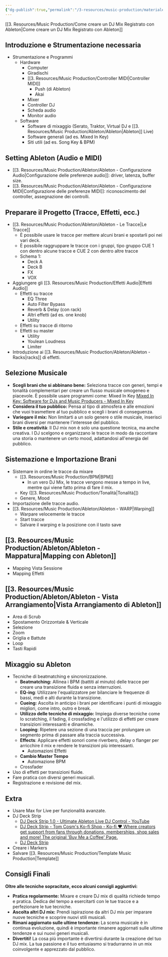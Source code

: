 ```yaml
---
{"dg-publish":true,"permalink":"/3-resources/music-production/materiale-lezione/moduli-dj-mix-in-ableton/"}
---
```



[[3. Resources/Music Production/Come creare un DJ Mix Registrato con Ableton\|Come creare un DJ Mix Registrato con Ableton]]


## Introduzione e Strumentazione necessaria

- Strumentazione e Programmi
	- Hardware
		- Computer
		- Giradischi
		- [[3. Resources/Music Production/Controller MIDI\|Controller MIDI]]
			- Push (di Ableton)
			- Akai
		- Mixer
		- Controller DJ
		- Scheda audio
		- Monitor audio
	- Software
		- Software di mixaggio (Serato, Traktor, Virtual DJ e [[3. Resources/Music Production/Ableton/Ableton\|Ableton]] Live)
		- Software generali (ad es. Mixed In Key)
		- Siti utili (ad es. Song Key & BPM)

## Setting Ableton (Audio e MIDI)

- [[3. Resources/Music Production/Ableton/Ableton - Configurazione Audio\|Configurazione delle preferenze audio]]: driver, latenza, buffer size.
- [[3. Resources/Music Production/Ableton/Ableton - Configurazione MIDI\|Configurazione delle preferenze MIDI]]: riconoscimento del controller, assegnazione dei controlli.

## Preparare il Progetto (Tracce, Effetti, ecc.)

- [[3. Resources/Music Production/Ableton/Ableton - Le Tracce\|Le Tracce]]
	- È possibile usare le tracce per mettere alcuni brani e spostarli poi nei vari deck.
	- È possibile raggruppare le tracce con i gruppi, tipo gruppo CUE 1 con dentro alcune tracce e CUE 2 con dentro altre tracce
	- Schema 1:
		- Deck A
		- Deck B
		- FX
		- VOX
- Aggiungere gli [[3. Resources/Music Production/Effetti Audio\|Effetti Audio]]
	- Effetti su tracce
		- EQ Three
		- Auto Filter Bypass
		- Reverb & Delay (con rack)
		- Altri effetti (ad es. one knob)
		- Utility
	- Effetti su tracce di ritorno
	- Effetti su master
		- Utility
		- Youlean Loudness
		- Limiter
- Introduzione ai [[3. Resources/Music Production/Ableton/Ableton - Racks\|racks]] di effetti.

## Selezione Musicale

- **Scegli brani che si abbinano bene:** Seleziona tracce con generi, tempi e tonalità complementari per creare un flusso musicale omogeneo e piacevole. È possibile usare programmi come: Mixed In Key [Mixed In Key: Software for DJs and Music Producers - Mixed In Key](https://mixedinkey.com/)
- **Considera il tuo pubblico:** Pensa al tipo di atmosfera e alle emozioni che vuoi trasmettere al tuo pubblico e scegli i brani di conseguenza.
- **Variegare il mix:** Non limitarti a un solo genere o stile musicale, inserisci brani diversi per mantenere l'interesse del pubblico.
- **Stile e creatività**: Il DJ mix non è solo una questione tecnica, ma anche creativa. I DJ scelgono e organizzano le tracce in modo da raccontare una storia o mantenere un certo mood, adattandosi all'energia del pubblico.

## Sistemazione e Importazione Brani

- Sistemare in ordine le tracce da mixare
	- [[3. Resources/Music Production/BPM\|BPM]]
		- In un vero DJ Mix, le tracce vengono messe a tempo in live, mentre qui viene fatto prima di fare il mix. 
	- Key ([[3. Resources/Music Production/Tonalità\|Tonalità]])
	- Genere, Mood
- Importazione delle tracce audio.
- [[3. Resources/Music Production/Ableton/Ableton - WARP\|Warping]]
	- Warpare velocemente le tracce
	- Start tracce
	- Salvare il warping e la posizione con il tasto save

## [[3. Resources/Music Production/Ableton/Ableton - Mappatura\|Mapping con Ableton]]

- Mapping Vista Sessione
- Mapping Effetti

## [[3. Resources/Music Production/Ableton/Ableton - Vista Arrangiamento\|Vista Arrangiamento di Ableton]]

- Area di Scrub  
- Spostamento Orizzontale & Verticale  
- Selezione  
- Zoom  
- Griglia e Battute  
- Loop  
- Tasti Rapidi

## Mixaggio su Ableton

- Tecniche di beatmatching e sincronizzazione.
	- **Beatmatching:** Allinea i BPM (battiti al minuto) delle tracce per creare una transizione fluida e senza interruzioni.
	- **EQ-ing**: Utilizzare l'equalizzatore per bilanciare le frequenze di bassi, medi e alti durante la transizione.
	- **Cueing:** Ascolta in anticipo i brani per identificare i punti di mixaggio migliori, come intro, outro e break.
	- **Utilizzo delle tecniche di mixaggio:** Impiega diverse tecniche come lo scratching, il fading, il crossfading e l'utilizzo di effetti per creare transizioni interessanti e dinamiche.
	- **Looping**: Ripetere una sezione di una traccia per prolungare un segmento prima di passare alla traccia successiva.
	- **Effects**: Applicare effetti sonori come riverbero, delay o flanger per arricchire il mix e rendere le transizioni più interessanti.
		- Automazioni Effetti
	- **Cambio Master Tempo**
		- Automazione BPM
	- Crossfader
- Uso di effetti per transizioni fluide.
- Fare pratica con diversi generi musicali.
- Registrazione e revisione del mix.

## Extra

- Usare Max for Live per funzionalità avanzate.
- DJ Deck Strip
	- [DJ Deck Strip 1.0 - Ultimate Ableton Live DJ Control - YouTube](https://www.youtube.com/watch?v=XY7DABg4e0U)
	- [DJ Deck Strip - Tom Cosm's Ko-fi Shop - Ko-fi ❤️ Where creators get support from fans through donations, memberships, shop sales and more! The original 'Buy Me a Coffee' Page.](https://ko-fi.com/s/97d20a2b40)
	- [DJ Deck Strip](https://tomcosm.gumroad.com/l/widwep)
- Creare i Markers
- Salvare [[3. Resources/Music Production/Template Music Production\|Template]]

## Consigli Finali

**Oltre alle tecniche sopracitate, ecco alcuni consigli aggiuntivi:**

- **Pratica regolarmente:** Mixare e creare DJ mix di qualità richiede tempo e pratica. Dedica del tempo a esercitarti con le tue tracce e a perfezionare le tue tecniche.
- **Ascolta altri DJ mix:** Prendi ispirazione da altri DJ mix per imparare nuove tecniche e scoprire nuovi stili musicali.
- **Rimani aggiornato sulle ultime tendenze:** La scena musicale è in continua evoluzione, quindi è importante rimanere aggiornati sulle ultime tendenze e sui nuovi generi musicali.
- **Divertiti!** La cosa più importante è divertirsi durante la creazione del tuo DJ mix. La tua passione e il tuo entusiasmo si tradurranno in un mix coinvolgente e apprezzato dal pubblico.


